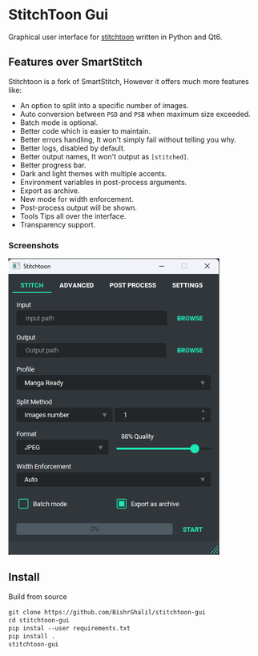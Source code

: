 # StitchToon Gui
Graphical user interface for [stitchtoon](https://github.com/BishrGhalil/stitchtoon) written in Python and Qt6.

## Features over SmartStitch
Stitchtoon is a fork of SmartStitch, However it offers much more features like:
- An option to split into a specific number of images.
- Auto conversion between `PSD` and `PSB` when maximum size exceeded.
- Batch mode is optional.
- Better code which is easier to maintain.
- Better errors handling, It won't simply fail without telling you why.
- Better logs, disabled by default.
- Better output names, It won't output as `[stitched]`.
- Better progress bar.
- Dark and light themes with multiple accents.
- Environment variables in post-process arguments.
- Export as archive.
- New mode for width enforcement.
- Post-process output will be shown.
- Tools Tips all over the interface.
- Transparency support.

### Screenshots
![stitch tab](.github/screenshots/home.png)

## Install

Build from source
```
git clone https://github.com/BishrGhalil/stitchtoon-gui
cd stitchtoon-gui
pip instal --user requirements.txt
pip install .
stitchtoon-gui
```